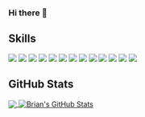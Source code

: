 ### Hi there 👋

<!--
**brianmay2014/brianmay2014** is a ✨ _special_ ✨ repository because its `README.md` (this file) appears on your GitHub profile.

Here are some ideas to get you started:

- 🔭 I’m currently working on ...
- 🌱 I’m currently learning ...
- 👯 I’m looking to collaborate on ...
- 🤔 I’m looking for help with ...
- 💬 Ask me about ...
- 📫 How to reach me: ...
- 😄 Pronouns: ...
- ⚡ Fun fact: ...
-->
<!-- 
[![Brian's GitHub stats](https://github-readme-stats.vercel.app/api?username=brianmay2014)](https://github.com/anuraghazra/github-readme-stats)
 -->
 
 
 
## Skills

![](https://img.shields.io/badge/JavaScript-informational?style=for-the-badge&logo=javascript&logoColor=7b95ad&color=141422)
![](https://img.shields.io/badge/React-informational?style=for-the-badge&logo=React&logoColor=7b95ad&color=141422)
![](https://img.shields.io/badge/Redux-informational?style=for-the-badge&logo=redux&logoColor=7b95ad&color=141422)
![](https://img.shields.io/badge/Python-informational?style=for-the-badge&logo=Python&logoColor=7b95ad&color=141422)
![](https://img.shields.io/badge/Flask-informational?style=for-the-badge&logo=Flask&logoColor=7b95ad&color=141422)
![](https://img.shields.io/badge/Node.js-informational?style=for-the-badge&logo=Node.js&logoColor=7b95ad&color=141422)
![](https://img.shields.io/badge/PostgreSQL-informational?style=for-the-badge&logo=PostgreSQL&logoColor=7b95ad&color=141422)
![](https://img.shields.io/badge/AWS-informational?style=for-the-badge&logo=Amazon-AWS&logoColor=7b95ad&color=141422)
![](https://img.shields.io/badge/HTML5-informational?style=for-the-badge&logo=HTML5&logoColor=7b95ad&color=141422)
![](https://img.shields.io/badge/CSS3-informational?style=for-the-badge&logo=CSS3&logoColor=7b95ad&color=141422)
![](https://img.shields.io/badge/Npm-informational?style=for-the-badge&logo=Npm&logoColor=7b95ad&color=141422)
![](https://img.shields.io/badge/Heroku-informational?style=for-the-badge&logo=Heroku&logoColor=7b95ad&color=141422)
![](https://img.shields.io/badge/Docker-informational?style=for-the-badge&logo=Docker&logoColor=7b95ad&color=141422)


## GitHub Stats
<a href="https://github.com/brianmay2014/brianmay2014">
  <img align="center" src="https://github-readme-stats.vercel.app/api/top-langs/?username=brianmay2014&title_color=7B95AD&text_color=b2c7da&icon_color=7B95AD&bg_color=141422" />
</a>
<a href="https://github.com/brianmay2014/brianmay2014">
  <img align="center" src="https://github-readme-stats.vercel.app/api?username=brianmay2014&show_icons=true&line_height=27&count_private=true&hide_title=false&title_color=7B95AD&text_color=b2c7da&icon_color=7B95AD&bg_color=141422" alt="Brian's GitHub Stats" />
</a>
